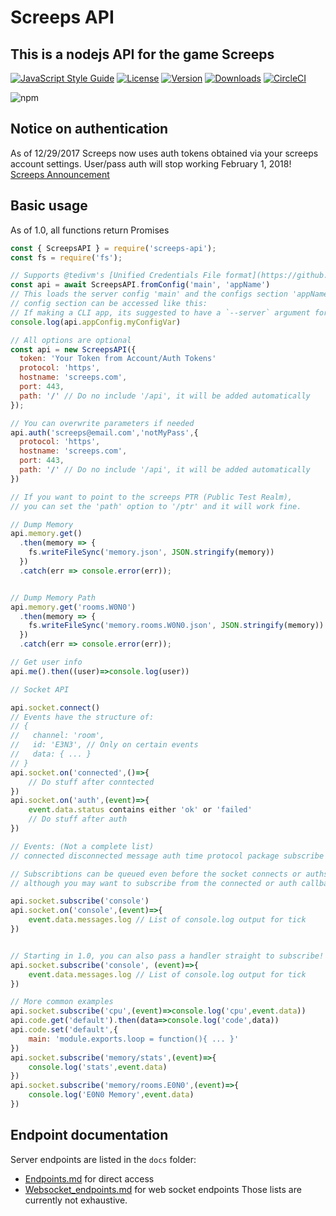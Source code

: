 # Screeps API

## This is a nodejs API for the game Screeps

[![JavaScript Style Guide](https://img.shields.io/badge/code_style-standard-brightgreen.svg)](https://standardjs.com)
[![License](https://img.shields.io/npm/l/screeps-api.svg)](https://npmjs.com/package/screeps-api)
[![Version](https://img.shields.io/npm/v/screeps-api.svg)](https://npmjs.com/package/screeps-api)
[![Downloads](https://img.shields.io/npm/dw/screeps-api.svg)](https://npmjs.com/package/screeps-api)
[![CircleCI](https://circleci.com/gh/screepers/node-screeps-api/tree/master.svg?style=shield)](https://circleci.com/gh/screepers/node-screeps-api/tree/master)

![npm](https://nodei.co/npm/screeps-api.png "NPM")

## Notice on authentication

As of 12/29/2017 Screeps now uses auth tokens obtained via your screeps account settings. 
User/pass auth will stop working February 1, 2018!
[Screeps Announcement](http://blog.screeps.com/2017/12/auth-tokens/)

## Basic usage

As of 1.0, all functions return Promises

```javascript
const { ScreepsAPI } = require('screeps-api');
const fs = require('fs');

// Supports @tedivm's [Unified Credentials File format](https://github.com/screepers/screepers-standards/blob/34bd4e6e5c8250fa0794d915d9f78d3c45326076/SS3-Unified_Credentials_File.md) (Pending [screepers-standard PR #8](https://github.com/screepers/screepers-standards/pull/8))
const api = await ScreepsAPI.fromConfig('main', 'appName')
// This loads the server config 'main' and the configs section 'appName' if it exists
// config section can be accessed like this:
// If making a CLI app, its suggested to have a `--server` argument for selection
console.log(api.appConfig.myConfigVar)

// All options are optional
const api = new ScreepsAPI({
  token: 'Your Token from Account/Auth Tokens'
  protocol: 'https',
  hostname: 'screeps.com',
  port: 443,
  path: '/' // Do no include '/api', it will be added automatically
});

// You can overwrite parameters if needed
api.auth('screeps@email.com','notMyPass',{
  protocol: 'https',
  hostname: 'screeps.com',
  port: 443,
  path: '/' // Do no include '/api', it will be added automatically
})

// If you want to point to the screeps PTR (Public Test Realm),
// you can set the 'path' option to '/ptr' and it will work fine.

// Dump Memory
api.memory.get()
  .then(memory => {
    fs.writeFileSync('memory.json', JSON.stringify(memory))
  })
  .catch(err => console.error(err));


// Dump Memory Path
api.memory.get('rooms.W0N0')
  .then(memory => {
    fs.writeFileSync('memory.rooms.W0N0.json', JSON.stringify(memory))
  })
  .catch(err => console.error(err));

// Get user info
api.me().then((user)=>console.log(user))

// Socket API

api.socket.connect()
// Events have the structure of:
// {
//   channel: 'room',
//   id: 'E3N3', // Only on certain events
//   data: { ... }
// }
api.socket.on('connected',()=>{
	// Do stuff after conntected
})
api.socket.on('auth',(event)=>{
	event.data.status contains either 'ok' or 'failed'
	// Do stuff after auth
})

// Events: (Not a complete list)
// connected disconnected message auth time protocol package subscribe unsubscribe console

// Subscribtions can be queued even before the socket connects or auths,
// although you may want to subscribe from the connected or auth callback to better handle reconnects

api.socket.subscribe('console')
api.socket.on('console',(event)=>{
	event.data.messages.log // List of console.log output for tick
})


// Starting in 1.0, you can also pass a handler straight to subscribe!
api.socket.subscribe('console', (event)=>{
	event.data.messages.log // List of console.log output for tick
})

// More common examples
api.socket.subscribe('cpu',(event)=>console.log('cpu',event.data))
api.code.get('default').then(data=>console.log('code',data))
api.code.set('default',{
	main: 'module.exports.loop = function(){ ... }'
})
api.socket.subscribe('memory/stats',(event)=>{
	console.log('stats',event.data)
})
api.socket.subscribe('memory/rooms.E0N0',(event)=>{
	console.log('E0N0 Memory',event.data)
})
```

## Endpoint documentation

Server endpoints are listed in the `docs` folder:
 * [Endpoints.md](/docs/Endpoints.md) for direct access
 * [Websocket_endpoints.md](/docs/Websocket_endpoints.md) for web socket endpoints
Those lists are currently not exhaustive.
